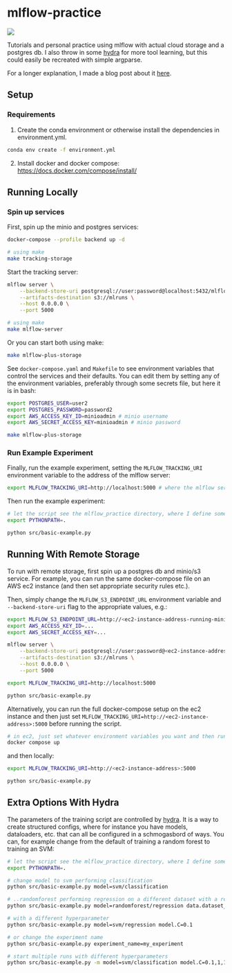 # mlflow-practice

<a target="_blank" href="https://cookiecutter-data-science.drivendata.org/">
    <img src="https://img.shields.io/badge/CCDS-Project%20template-328F97?logo=cookiecutter" />
</a>

Tutorials and personal practice using mlflow with actual cloud storage and a postgres db.  I also throw in some [hydra](https://github.com/facebookresearch/hydra) for more tool learning, but this could easily be recreated with simple argparse.  

For a longer explanation, I made a blog post about it [here](https://clabornd.github.io/dmcblog/posts/mlflow-hydra/mlflow-hydra.html).

## Setup

### Requirements

1. Create the conda environment or otherwise install the dependencies in environment.yml.

```bash
conda env create -f environment.yml
```

2. Install docker and docker compose:  https://docs.docker.com/compose/install/

## Running Locally

### Spin up services

First, spin up the minio and postgres services:

```bash
docker-compose --profile backend up -d

# using make
make tracking-storage
```

Start the tracking server:

```bash
mlflow server \
    --backend-store-uri postgresql://user:password@localhost:5432/mlflow \
    --artifacts-destination s3://mlruns \
    --host 0.0.0.0 \
    --port 5000

# using make
make mlflow-server
```

Or you can start both using make:

```bash
make mlflow-plus-storage
```

See `docker-compose.yaml` and `Makefile` to see environment variables that control the services and their defaults.  You can edit them by setting any of the environment variables, preferably through some secrets file, but here it is in bash:

```bash
export POSTGRES_USER=user2
export POSTGRES_PASSWORD=password2
export AWS_ACCESS_KEY_ID=minioadmin # minio username
export AWS_SECRET_ACCESS_KEY=minioadmin # minio password

make mlflow-plus-storage
```

### Run Example Experiment

Finally, run the example experiment, setting the `MLFLOW_TRACKING_URI` environment variable to the address of the mlflow server:

```bash
export MLFLOW_TRACKING_URI=http://localhost:5000 # where the mlflow server is running
```

Then run the example experiment:

```bash
# let the script see the mlflow_practice directory, where I define some classes for hydra.
export PYTHONPATH=.

python src/basic-example.py
```

## Running With Remote Storage

To run with remote storage, first spin up a postgres db and minio/s3 service.  For example, you can run the same docker-compose file on an AWS ec2 instance (and then set appropriate security rules etc.).

Then, simply change the `MLFLOW_S3_ENDPOINT_URL` environment variable and `--backend-store-uri` flag to the appropriate values, e.g.:

```bash
export MLFLOW_S3_ENDPOINT_URL=http://<ec2-instance-address-running-minio>:9000
export AWS_ACCESS_KEY_ID=...
export AWS_SECRET_ACCESS_KEY=...

mlflow server \
    --backend-store-uri postgresql://user:password@<ec2-instance-address-running-postgres>:5432/mlflow \
    --artifacts-destination s3://mlruns \
    --host 0.0.0.0 \
    --port 5000
```

```bash
export MLFLOW_TRACKING_URI=http://localhost:5000

python src/basic-example.py
```

Alternatively, you can run the full docker-compose setup on the ec2 instance and then just set `MLFLOW_TRACKING_URI=http://<ec2-instance-address>:5000` before running the script.

```bash
# in ec2, just set whatever environment variables you want and then run
docker compose up
```

and then locally:

```bash
export MLFLOW_TRACKING_URI=http://<ec2-instance-address>:5000

python src/basic-example.py
```

## Extra Options With Hydra

The parameters of the training script are controlled by [hydra](https://github.com/facebookresearch/hydra).  It is a way to create structured configs, where for instance you have models, dataloaders, etc. that can all be configured in a schmogasbord of ways.  You can, for example change from the default of training a random forest to training an SVM:

```bash
# let the script see the mlflow_practice directory, where I define some classes for hydra.
export PYTHONPATH=.

# change model to svm performing classification
python src/basic-example.py model=svm/classification

# ..randomforest performing regression on a different dataset with a regression task
python src/basic-example.py model=randomforest/regression data.dataset_name=diabetes

# with a different hyperparameter
python src/basic-example.py model=svm/regression model.C=0.1

# or change the experiment name
python src/basic-example.py experiment_name=my_experiment

# start multiple runs with different hyperparameters
python src/basic-example.py -m model=svm/classification model.C=0.1,1,10
```
